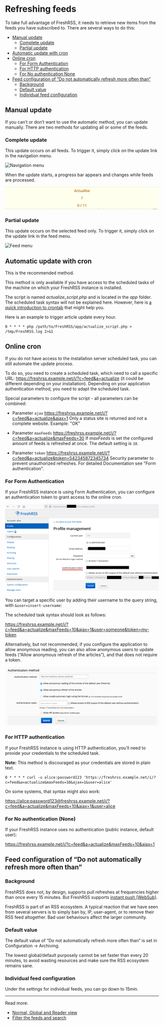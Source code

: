 # Refreshing feeds

To take full advantage of FreshRSS, it needs to retrieve new items from the feeds you have subscribed to. There are several ways to do this:

- [Manual update](#manual-update)
    - [Complete update](#complete-update)
    - [Partial update](#partial-update)
- [Automatic update with cron](#automatic-update-with-cron)
- [Online cron](#online-cron)
    - [For Form Authentication](#for-form-authentication)
    - [For HTTP authentication](#for-http-authentication)
    - [For No authentication None](#for-no-authentication-none)
- [Feed configuration of “Do not automatically refresh more often than”](#feed-configuration-of-do-not-automatically-refresh-more-often-than)
    - [Background](#background)
    - [Default value](#default-value)
    - [Individual feed configuration](#individual-feed-configuration)

## Manual update

If you can’t or don’t want to use the automatic method, you can update manually. There are two methods for updating all or some of the feeds.

### Complete update

This update occurs on all feeds. To trigger it, simply click on the update link in the navigation menu.

![Navigation menu](../img/users/refresh.1.png)

When the update starts, a progress bar appears and changes while feeds are processed.

![Progress bar](../img/users/refresh.5.png)

### Partial update

This update occurs on the selected feed only. To trigger it, simply click on the update link in the feed menu.

![Feed menu](../img/users/refresh.2.png)

## Automatic update with cron

This is the recommended method.

This method is only available if you have access to the scheduled tasks of the machine on which your FreshRSS instance is installed.

The script is named *actualize_script.php* and is located in the *app* folder. The scheduled task syntax will not be explained here. However, here is [a quick introduction to crontab](http://www.adminschoice.com/crontab-quick-reference/) that might help you.

Here is an example to trigger article update every hour.

```cron
0 * * * * php /path/to/FreshRSS/app/actualize_script.php > /tmp/FreshRSS.log 2>&1
```

## Online cron

If you do not have access to the installation server scheduled task, you can still automate the update process.

To do so, you need to create a scheduled task, which need to call a specific URL:
<https://freshrss.example.net/i/?c=feed&a=actualize> (it could be different depending on your installation). Depending on your application authentication method, you need to adapt the scheduled task.

Special parameters to configure the script - all parameters can be combined:

- Parameter `ajax`
<https://freshrss.example.net/i/?c=feed&a=actualize&ajax=1>
Only a status site is returned and not a complete website. Example: "OK"

- Parameter `maxFeeds`
<https://freshrss.example.net/i/?c=feed&a=actualize&maxFeeds=30>
If *maxFeeds* is set the configured amount of feeds is refreshed at once. The default setting is `10`.

- Parameter `token`
<https://freshrss.example.net/i/?c=feed&a=actualize&token=542345872345734>
Security parameter to prevent unauthorized refreshes. For detailed Documentation see "Form authentication".

### For Form Authentication

If your FreshRSS instance is using Form Authentication, you can configure an authentication token to grant access to the online cron.

![Token configuration](../img/users/token.1.png)

You can target a specific user by adding their username to the query string, with `&user=insert-username`:

The scheduled task syntax should look as follows:

<https://freshrss.example.net/i/?c=feed&a=actualize&maxFeeds=10&ajax=1&user=someone&token=my-token>

Alternatively, but not recommended, if you configure the application to allow anonymous reading, you can also allow anonymous users to update feeds (“Allow anonymous refresh of the articles”), and that does not require a token.

![Anonymous access configuration](../img/users/anonymous_access.1.png)

### For HTTP authentication

If your FreshRSS instance is using HTTP authentication, you’ll need to provide your credentials to the scheduled task.

**Note:** This method is discouraged as your credentials are stored in plain text.

```cron
0 * * * * curl -u alice:password123 'https://freshrss.example.net/i/?c=feed&a=actualize&maxFeeds=10&ajax=1&user=alice'
```

On some systems, that syntax might also work:

<https://alice:password123@freshrss.example.net/i/?c=feed&a=actualize&maxFeeds=10&ajax=1&user=alice>

### For No authentication (None)

If your FreshRSS instance uses no authentication (public instance, default user):

<https://freshrss.example.net/i/?c=feed&a=actualize&maxFeeds=10&ajax=1>

## Feed configuration of “Do not automatically refresh more often than”

### Background

FreshRSS does not, by design, supports pull refreshes at frequencies higher than once every 15 minutes. But FreshRSS supports [instant push (WebSub)](WebSub.md).

FreshRSS is part of an RSS ecosystem. A typical reaction that we have seen from several servers is to simply ban by, IP, user-agent, or to remove their RSS feed altogether. Bad user behaviours affect the larger community.

### Default value

The default value of “Do not automatically refresh more often than” is set in Configuration -> Archiving.

The lowest global/default purposely cannot be set faster than every 20 minutes, to avoid wasting resources and make sure the RSS ecosystem remains sane.

### Individual feed configuration

Under the settings for individual feeds, you can go down to 15min.

---
Read more:
- [Normal, Global and Reader view](./03_Main_view.md)
- [Filter the feeds and search](./10_filter.md)
